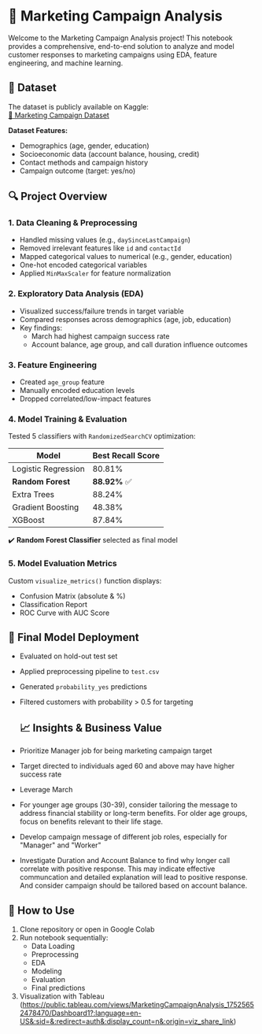 # 🎯 Marketing Campaign Analysis

Welcome to the Marketing Campaign Analysis project! This notebook provides a comprehensive, end-to-end solution to analyze and model customer responses to marketing campaigns using EDA, feature engineering, and machine learning.

## 📂 Dataset
The dataset is publicly available on Kaggle:  
[🔗 Marketing Campaign Dataset](https://www.kaggle.com/datasets/khanimar/marketing-campaign-analysis-data)

**Dataset Features:**
- Demographics (age, gender, education)
- Socioeconomic data (account balance, housing, credit)
- Contact methods and campaign history
- Campaign outcome (target: yes/no)

## 🔍 Project Overview

### 1. Data Cleaning & Preprocessing
- Handled missing values (e.g., `daySinceLastCampaign`)
- Removed irrelevant features like `id` and `contactId`
- Mapped categorical values to numerical (e.g., gender, education)
- One-hot encoded categorical variables
- Applied `MinMaxScaler` for feature normalization

### 2. Exploratory Data Analysis (EDA)
- Visualized success/failure trends in target variable
- Compared responses across demographics (age, job, education)
- Key findings:
  - March had highest campaign success rate
  - Account balance, age group, and call duration influence outcomes

### 3. Feature Engineering
- Created `age_group` feature
- Manually encoded education levels
- Dropped correlated/low-impact features

### 4. Model Training & Evaluation
Tested 5 classifiers with `RandomizedSearchCV` optimization:

| Model                  | Best Recall Score |
|------------------------|------------------|
| Logistic Regression    | 80.81%           |
| **Random Forest**      | **88.92%** ✅    |
| Extra Trees            | 88.24%           |
| Gradient Boosting      | 48.38%           |
| XGBoost                | 87.84%           |

✔️ **Random Forest Classifier** selected as final model

### 5. Model Evaluation Metrics
Custom `visualize_metrics()` function displays:
- Confusion Matrix (absolute & %)
- Classification Report
- ROC Curve with AUC Score

## 🧪 Final Model Deployment
- Evaluated on hold-out test set
- Applied preprocessing pipeline to `test.csv`
- Generated `probability_yes` predictions
- Filtered customers with probability > 0.5 for targeting

  ## 📈 Insights & Business Value
- Prioritize Manager job for being marketing campaign target
- Target directed to individuals aged 60 and above may have higher success rate
- Leverage March
- For younger age groups (30-39), consider tailoring the message to address financial stability or long-term benefits. For older age groups, focus on benefits relevant to their life stage.
- Develop campaign message of different job roles, especially for "Manager" and "Worker"
- Investigate Duration and Account Balance to find why longer call correlate with positive response. This may indicate effective communcation and detailed explanation will lead to positive response. And consider campaign should be tailored based on account balance.

## 🚀 How to Use
1. Clone repository or open in Google Colab
2. Run notebook sequentially:
   - Data Loading
   - Preprocessing
   - EDA
   - Modeling
   - Evaluation
   - Final predictions
3. Visualization with Tableau (https://public.tableau.com/views/MarketingCampaignAnalysis_17525652478470/Dashboard1?:language=en-US&:sid=&:redirect=auth&:display_count=n&:origin=viz_share_link)

